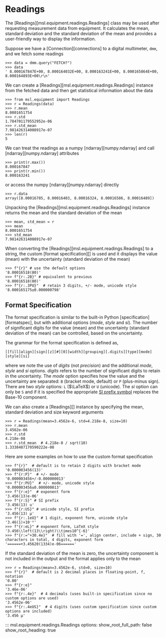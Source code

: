 # Readings

The [Readings][msl.equipment.readings.Readings] class may be used after requesting measurement data from equipment. It calculates the mean, standard deviation and the standard deviation of the mean and provides a user-friendly way to display the information.

<!--
>>> class Connection:
...     def query(self, ignore):
...         return " 8.000167847E+00, 8.000164032E+00, 8.000163241E+00, 8.000165864E+00, 8.000164893E+00\r\n"
>>> dmm = Connection()

-->

Suppose we have a [Connection][connections] to a digital multimeter, `dmm`, and we fetch some readings

```pycon
>>> data = dmm.query("FETCH?")
>>> data
' 8.000167847E+00, 8.000164032E+00, 8.000163241E+00, 8.000165864E+00, 8.000164893E+00\r\n'

```

We can create a [Readings][msl.equipment.readings.Readings] instance from the fetched data and then get statistical information about the data

```pycon
>>> from msl.equipment import Readings
>>> r = Readings(data)
>>> r.mean
8.0001651754
>>> r.std
1.784701179552952e-06
>>> r.std_mean
7.981426314008917e-07
>>> len(r)
5

```

We can treat the readings as a numpy [ndarray][numpy.ndarray] and call [ndarray][numpy.ndarray] attributes

```pycon
>>> print(r.max())
8.000167847
>>> print(r.min())
8.000163241

```

or access the numpy [ndarray][numpy.ndarray] directly

```pycon
>>> r.data
array([8.00016785, 8.00016403, 8.00016324, 8.00016586, 8.00016489])

```

Unpacking the [Readings][msl.equipment.readings.Readings] instance returns the mean and the standard deviation of the mean

```pycon
>>> mean, std_mean = r
>>> mean
8.0001651754
>>> std_mean
7.981426314008917e-07

```

When converting the [Readings][msl.equipment.readings.Readings] to a string, the custom [format specification][] is used and it displays the value (mean) with the uncertainty (standard deviation of the mean)

```pycon
>>> f"{r}" # use the default options
'8.00016518(80)'
>>> f"{r:.2B}" # equivalent to previous
'8.00016518(80)'
>>> f"{r:.3PU}"  # retain 3 digits, +/- mode, unicode style
'8.000165175±0.000000798'

```

## Format Specification

The format specification is similar to the built-in Python [specification][formatspec], but with additional options (*mode*, *style* and *si*). The number of significant digits for the value (mean) and the uncertainty (standard deviation of the mean) can be controlled, based on the uncertainty.

The grammar for the format specification is defined as,

```
[[fill]align][sign][z][#][0][width][grouping][.digits][type][mode][style][si]
```

where we note the use of *digits* (not *precision*) and the additional *mode*, *style* and *si* options. *digits* refers to the number of significant digits to retain in the uncertainty. The *mode* option specifies how the value and the uncertainty are separated: `B` (bracket mode, default) or `P` (plus-minus sign). There are two *style* options: `L` ($\LaTeX$) or `U` (unicode). The *si* option can only be `S` and if it is specified the appropriate [SI prefix symbol](https://en.wikipedia.org/wiki/Metric_prefix) replaces the Base-10 component.

We can also create a [Readings][] instance by specifying the mean, standard deviation and size keyword arguments

```pycon
>>> r = Readings(mean=3.4562e-6, std=4.218e-8, size=10)
>>> r.mean
3.4562e-06
>>> r.std
4.218e-08
>>> r.std_mean  # 4.218e-8 / sqrt(10)
1.3338487170590222e-08

```

Here are some examples on how to use the custom format specification

```pycon
>>> f"{r}"  # default is to retain 2 digits with bracket mode
'0.000003456(13)'
>>> f"{r:P}"  # +/- mode
'0.000003456+/-0.000000013'
>>> f"{r:PU}"  # +/- mode, unicode style
'0.000003456±0.000000013'
>>> f"{r:e}"  # exponent form
'3.456(13)e-06'
>>> f"{r:S}" # SI prefix
'3.456(13) u'
>>> f"{r:US}" # unicode style, SI prefix
'3.456(13) µ'
>>> f"{r:.1eU}" # 1 digit, exponent form, unicode style
'3.46(1)×10⁻⁶'
>>> f"{r:eL}" # exponent form, LaTeX style
'3.456\\left(13\\right)\\times10^{-6}'
>>> f"{r:=^+30.4e}"  # fill with '=', align center, include + sign, 30 characters in total, 4 digits, exponent form
'======+3.45620(1334)e-06======'

```

If the standard deviation of the mean is zero, the uncertainty component is not included in the output and the format applies only to the mean

```pycon
>>> r = Readings(mean=3.4562e-6, std=0, size=10)
>>> f"{r}"  # default is 2 decimal places in floating-point, f, notation
'0.00'
>>> f"{r:e}"
'3.46e-06'
>>> f"{r:.4e}"  # 4 decimals (uses built-in specification since no custom options are used)
'3.4562e-06'
>>> f"{r:.4eUS}"  # 4 digits (uses custom specification since custom options are included)
'3.456 µ'

```

::: msl.equipment.readings.Readings
    options:
        show_root_full_path: false
        show_root_heading: true
